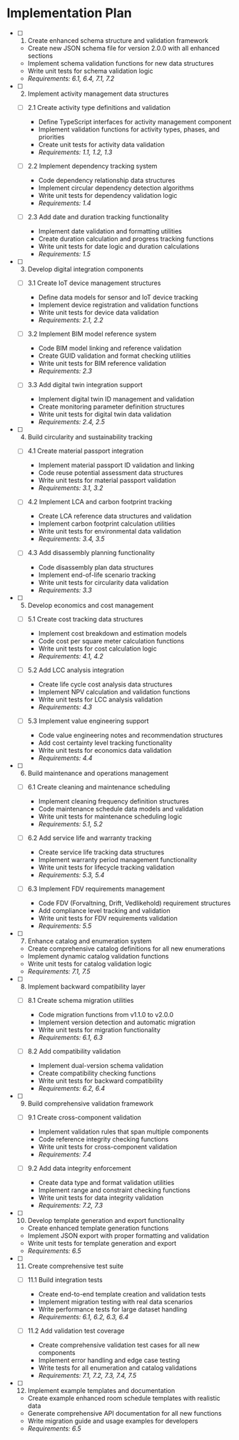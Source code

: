 # Implementation Plan

- [ ] 1. Create enhanced schema structure and validation framework
  - Create new JSON schema file for version 2.0.0 with all enhanced sections
  - Implement schema validation functions for new data structures
  - Write unit tests for schema validation logic
  - _Requirements: 6.1, 6.4, 7.1, 7.2_

- [ ] 2. Implement activity management data structures
  - [ ] 2.1 Create activity type definitions and validation
    - Define TypeScript interfaces for activity management component
    - Implement validation functions for activity types, phases, and priorities
    - Create unit tests for activity data validation
    - _Requirements: 1.1, 1.2, 1.3_

  - [ ] 2.2 Implement dependency tracking system
    - Code dependency relationship data structures
    - Implement circular dependency detection algorithms
    - Write unit tests for dependency validation logic
    - _Requirements: 1.4_

  - [ ] 2.3 Add date and duration tracking functionality
    - Implement date validation and formatting utilities
    - Create duration calculation and progress tracking functions
    - Write unit tests for date logic and duration calculations
    - _Requirements: 1.5_

- [ ] 3. Develop digital integration components
  - [ ] 3.1 Create IoT device management structures
    - Define data models for sensor and IoT device tracking
    - Implement device registration and validation functions
    - Write unit tests for device data validation
    - _Requirements: 2.1, 2.2_

  - [ ] 3.2 Implement BIM model reference system
    - Code BIM model linking and reference validation
    - Create GUID validation and format checking utilities
    - Write unit tests for BIM reference validation
    - _Requirements: 2.3_

  - [ ] 3.3 Add digital twin integration support
    - Implement digital twin ID management and validation
    - Create monitoring parameter definition structures
    - Write unit tests for digital twin data validation
    - _Requirements: 2.4, 2.5_

- [ ] 4. Build circularity and sustainability tracking
  - [ ] 4.1 Create material passport integration
    - Implement material passport ID validation and linking
    - Code reuse potential assessment data structures
    - Write unit tests for material passport validation
    - _Requirements: 3.1, 3.2_

  - [ ] 4.2 Implement LCA and carbon footprint tracking
    - Create LCA reference data structures and validation
    - Implement carbon footprint calculation utilities
    - Write unit tests for environmental data validation
    - _Requirements: 3.4, 3.5_

  - [ ] 4.3 Add disassembly planning functionality
    - Code disassembly plan data structures
    - Implement end-of-life scenario tracking
    - Write unit tests for circularity data validation
    - _Requirements: 3.3_

- [ ] 5. Develop economics and cost management
  - [ ] 5.1 Create cost tracking data structures
    - Implement cost breakdown and estimation models
    - Code cost per square meter calculation functions
    - Write unit tests for cost calculation logic
    - _Requirements: 4.1, 4.2_

  - [ ] 5.2 Add LCC analysis integration
    - Create life cycle cost analysis data structures
    - Implement NPV calculation and validation functions
    - Write unit tests for LCC analysis validation
    - _Requirements: 4.3_

  - [ ] 5.3 Implement value engineering support
    - Code value engineering notes and recommendation structures
    - Add cost certainty level tracking functionality
    - Write unit tests for economics data validation
    - _Requirements: 4.4_

- [ ] 6. Build maintenance and operations management
  - [ ] 6.1 Create cleaning and maintenance scheduling
    - Implement cleaning frequency definition structures
    - Code maintenance schedule data models and validation
    - Write unit tests for maintenance scheduling logic
    - _Requirements: 5.1, 5.2_

  - [ ] 6.2 Add service life and warranty tracking
    - Create service life tracking data structures
    - Implement warranty period management functionality
    - Write unit tests for lifecycle tracking validation
    - _Requirements: 5.3, 5.4_

  - [ ] 6.3 Implement FDV requirements management
    - Code FDV (Forvaltning, Drift, Vedlikehold) requirement structures
    - Add compliance level tracking and validation
    - Write unit tests for FDV requirements validation
    - _Requirements: 5.5_

- [ ] 7. Enhance catalog and enumeration system
  - Create comprehensive catalog definitions for all new enumerations
  - Implement dynamic catalog validation functions
  - Write unit tests for catalog validation logic
  - _Requirements: 7.1, 7.5_

- [ ] 8. Implement backward compatibility layer
  - [ ] 8.1 Create schema migration utilities
    - Code migration functions from v1.1.0 to v2.0.0
    - Implement version detection and automatic migration
    - Write unit tests for migration functionality
    - _Requirements: 6.1, 6.3_

  - [ ] 8.2 Add compatibility validation
    - Implement dual-version schema validation
    - Create compatibility checking functions
    - Write unit tests for backward compatibility
    - _Requirements: 6.2, 6.4_

- [ ] 9. Build comprehensive validation framework
  - [ ] 9.1 Create cross-component validation
    - Implement validation rules that span multiple components
    - Code reference integrity checking functions
    - Write unit tests for cross-component validation
    - _Requirements: 7.4_

  - [ ] 9.2 Add data integrity enforcement
    - Create data type and format validation utilities
    - Implement range and constraint checking functions
    - Write unit tests for data integrity validation
    - _Requirements: 7.2, 7.3_

- [ ] 10. Develop template generation and export functionality
  - Create enhanced template generation functions
  - Implement JSON export with proper formatting and validation
  - Write unit tests for template generation and export
  - _Requirements: 6.5_

- [ ] 11. Create comprehensive test suite
  - [ ] 11.1 Build integration tests
    - Create end-to-end template creation and validation tests
    - Implement migration testing with real data scenarios
    - Write performance tests for large dataset handling
    - _Requirements: 6.1, 6.2, 6.3, 6.4_

  - [ ] 11.2 Add validation test coverage
    - Create comprehensive validation test cases for all new components
    - Implement error handling and edge case testing
    - Write tests for all enumeration and catalog validations
    - _Requirements: 7.1, 7.2, 7.3, 7.4, 7.5_

- [ ] 12. Implement example templates and documentation
  - Create example enhanced room schedule templates with realistic data
  - Generate comprehensive API documentation for all new functions
  - Write migration guide and usage examples for developers
  - _Requirements: 6.5_